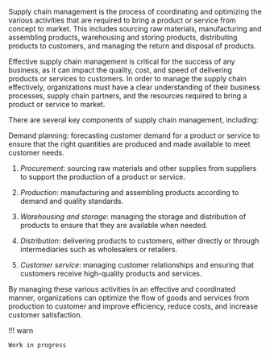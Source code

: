 Supply chain management is the process of coordinating and optimizing the various activities that are required to bring a product or service from concept to market. This includes sourcing raw materials, manufacturing and assembling products, warehousing and storing products, distributing products to customers, and managing the return and disposal of products.

Effective supply chain management is critical for the success of any business, as it can impact the quality, cost, and speed of delivering products or services to customers. In order to manage the supply chain effectively, organizations must have a clear understanding of their business processes, supply chain partners, and the resources required to bring a product or service to market.

There are several key components of supply chain management, including:

Demand planning: forecasting customer demand for a product or service to ensure that the right quantities are produced and made available to meet customer needs.

1. _Procurement_: sourcing raw materials and other supplies from suppliers to support the production of a product or service.

2. _Production_: manufacturing and assembling products according to demand and quality standards.

3. _Warehousing and storage_: managing the storage and distribution of products to ensure that they are available when needed.

4. _Distribution_: delivering products to customers, either directly or through intermediaries such as wholesalers or retailers.

5. _Customer service_: managing customer relationships and ensuring that customers receive high-quality products and services.

By managing these various activities in an effective and coordinated manner, organizations can optimize the flow of goods and services from production to customer and improve efficiency, reduce costs, and increase customer satisfaction.


!!! warn

    Work in progress
